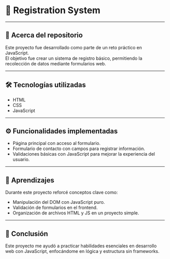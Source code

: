 # 🧾 Registration System

---

## 📂 Acerca del repositorio

Este proyecto fue desarrollado como parte de un reto práctico en JavaScript.  
El objetivo fue crear un sistema de registro básico, permitiendo la recolección de datos mediante formularios web.

---

## 🛠️ Tecnologías utilizadas

- HTML  
- CSS  
- JavaScript

---

## ⚙️ Funcionalidades implementadas

- Página principal con acceso al formulario.  
- Formulario de contacto con campos para registrar información.  
- Validaciones básicas con JavaScript para mejorar la experiencia del usuario.

---

## 🚀 Aprendizajes

Durante este proyecto reforcé conceptos clave como:

- Manipulación del DOM con JavaScript puro.  
- Validación de formularios en el frontend.  
- Organización de archivos HTML y JS en un proyecto simple.

---

## 🎯 Conclusión

Este proyecto me ayudó a practicar habilidades esenciales en desarrollo web con JavaScript, enfocándome en lógica y estructura sin frameworks.

